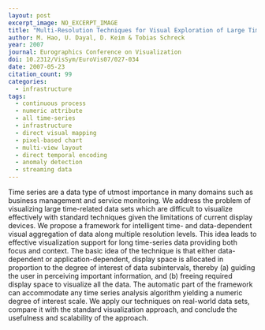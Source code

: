 ```yaml
---
layout: post
excerpt_image: NO_EXCERPT_IMAGE
title: "Multi-Resolution Techniques for Visual Exploration of Large Time-Series Data"
author: M. Hao, U. Dayal, D. Keim & Tobias Schreck
year: 2007
journal: Eurographics Conference on Visualization
doi: 10.2312/VisSym/EuroVis07/027-034
date: 2007-05-23
citation_count: 99
categories:
  - infrastructure
tags:
  - continuous process
  - numeric attribute
  - all time-series
  - infrastructure
  - direct visual mapping
  - pixel-based chart
  - multi-view layout
  - direct temporal encoding
  - anomaly detection
  - streaming data
---
```

Time series are a data type of utmost importance in many domains such as business management and service monitoring. We address the problem of visualizing large time-related data sets which are difficult to visualize effectively with standard techniques given the limitations of current display devices. We propose a framework for intelligent time- and data-dependent visual aggregation of data along multiple resolution levels. This idea leads to effective visualization support for long time-series data providing both focus and context. The basic idea of the technique is that either data-dependent or application-dependent, display space is allocated in proportion to the degree of interest of data subintervals, thereby (a) guiding the user in perceiving important information, and (b) freeing required display space to visualize all the data. The automatic part of the framework can accommodate any time series analysis algorithm yielding a numeric degree of interest scale. We apply our techniques on real-world data sets, compare it with the standard visualization approach, and conclude the usefulness and scalability of the approach.
